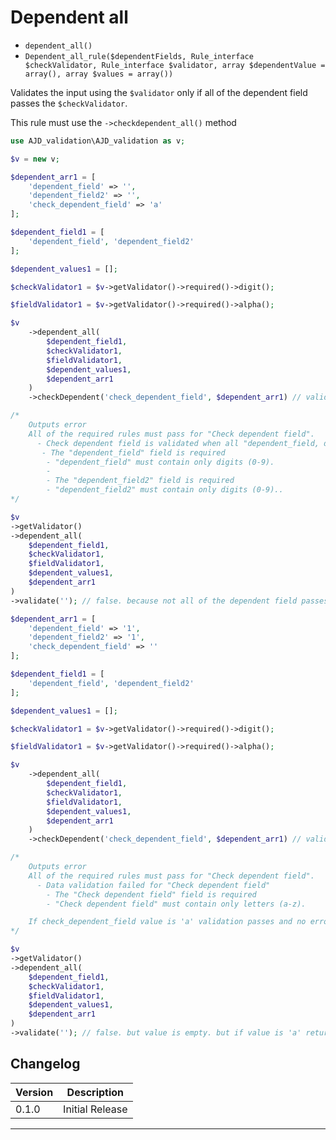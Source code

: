 # Dependent all

- `dependent_all()`
- `Dependent_all_rule($dependentFields, Rule_interface $checkValidator, Rule_interface $validator, array $dependentValue = array(), array $values = array())`

Validates the input using the `$validator` only if all of the dependent field passes the `$checkValidator`.

This rule must use the `->checkdependent_all()` method

```php
use AJD_validation\AJD_validation as v;

$v = new v;

$dependent_arr1 = [
	'dependent_field' => '',
	'dependent_field2' => '',
	'check_dependent_field' => 'a'
];

$dependent_field1 = [
	'dependent_field', 'dependent_field2'
];

$dependent_values1 = [];

$checkValidator1 = $v->getValidator()->required()->digit();

$fieldValidator1 = $v->getValidator()->required()->alpha();

$v 
	->dependent_all(
		$dependent_field1, 
		$checkValidator1,
		$fieldValidator1,
		$dependent_values1, 
		$dependent_arr1
	)
	->checkDependent('check_dependent_field', $dependent_arr1) // validation of check_dependent_field will not run because not all of the dependent field passes the $checkValidator.

/*
	Outputs error
	All of the required rules must pass for "Check dependent field".
	  - Check dependent field is validated when all "dependent_field, dependent_field2" passes all the required rules. 
	   - The "dependent_field" field is required
	    - "dependent_field" must contain only digits (0-9).
	    - 
	    - The "dependent_field2" field is required
	    - "dependent_field2" must contain only digits (0-9).. 
*/

$v 
->getValidator()
->dependent_all(
	$dependent_field1, 
	$checkValidator1,
	$fieldValidator1,
	$dependent_values1, 
	$dependent_arr1
)
->validate(''); // false. because not all of the dependent field passes the $checkValidator.

$dependent_arr1 = [
	'dependent_field' => '1',
	'dependent_field2' => '1',
	'check_dependent_field' => ''
];

$dependent_field1 = [
	'dependent_field', 'dependent_field2'
];

$dependent_values1 = [];

$checkValidator1 = $v->getValidator()->required()->digit();

$fieldValidator1 = $v->getValidator()->required()->alpha();

$v 
	->dependent_all(
		$dependent_field1, 
		$checkValidator1,
		$fieldValidator1,
		$dependent_values1, 
		$dependent_arr1
	)
	->checkDependent('check_dependent_field', $dependent_arr1) // validation of check_dependent_field will run because all of the dependent field passes the $checkValidator.

/*
	Outputs error
	All of the required rules must pass for "Check dependent field".
	  - Data validation failed for "Check dependent field"
	    - The "Check dependent field" field is required
	    - "Check dependent field" must contain only letters (a-z).

	If check_dependent_field value is 'a' validation passes and no error will be printed
*/

$v 
->getValidator()
->dependent_all(
	$dependent_field1, 
	$checkValidator1,
	$fieldValidator1,
	$dependent_values1, 
	$dependent_arr1
)
->validate(''); // false. but value is empty. but if value is 'a' returns true.

```

## Changelog

Version | Description
--------|-------------
  0.1.0 | Initial Release

***
